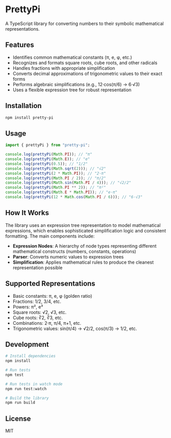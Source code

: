 # PrettyPi

A TypeScript library for converting numbers to their symbolic mathematical representations.

## Features

- Identifies common mathematical constants (π, e, φ, etc.)
- Recognizes and formats square roots, cube roots, and other radicals
- Handles fractions with appropriate simplification
- Converts decimal approximations of trigonometric values to their exact forms
- Performs algebraic simplifications (e.g., 12·cos(π/6) → 6·√3)
- Uses a flexible expression tree for robust representation

## Installation

```bash
npm install pretty-pi
```

## Usage

```typescript
import { prettyPi } from "pretty-pi";

console.log(prettyPi(Math.PI)); // "π"
console.log(prettyPi(Math.E)); // "e"
console.log(prettyPi(0.5)); // "1/2"
console.log(prettyPi(Math.sqrt(2))); // "√2"
console.log(prettyPi(2 * Math.PI)); // "2·π"
console.log(prettyPi(Math.PI / 2)); // "π/2"
console.log(prettyPi(Math.sin(Math.PI / 4))); // "√2/2"
console.log(prettyPi(Math.PI ** 2)); // "π²"
console.log(prettyPi(Math.E * Math.PI)); // "e·π"
console.log(prettyPi(12 * Math.cos(Math.PI / 6))); // "6·√3"
```

## How It Works

The library uses an expression tree representation to model mathematical expressions, which enables sophisticated simplification logic and consistent formatting. The main components include:

- **Expression Nodes**: A hierarchy of node types representing different mathematical constructs (numbers, constants, operations)
- **Parser**: Converts numeric values to expression trees
- **Simplification**: Applies mathematical rules to produce the cleanest representation possible

## Supported Representations

- Basic constants: π, e, φ (golden ratio)
- Fractions: 1/2, 3/4, etc.
- Powers: π², e³
- Square roots: √2, √3, etc.
- Cube roots: ∛2, ∛3, etc.
- Combinations: 2·π, π/4, π+1, etc.
- Trigonometric values: sin(π/4) → √2/2, cos(π/3) → 1/2, etc.

## Development

```bash
# Install dependencies
npm install

# Run tests
npm test

# Run tests in watch mode
npm run test:watch

# Build the library
npm run build
```

## License

MIT
